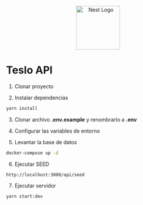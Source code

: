 <p align="center">
  <a href="http://nestjs.com/" target="blank"><img src="https://nestjs.com/img/logo-small.svg" width="120" alt="Nest Logo" /></a>
</p>

# Teslo API

1. Clonar proyecto

2. Instalar dependencias

```bash
yarn install
```

3. Clonar archivo **.env.example** y renombrarlo a **.env**

4. Configurar las variables de entorno

5. Levantar la base de datos

```bash
docker-compose up -d
```

6. Ejecutar SEED

```
http://localhost:3000/api/seed
```

7. Ejecutar servidor

```bash
yarn start:dev
```
